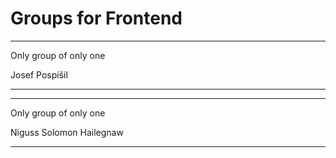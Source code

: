 # Groups for Frontend

---

Only group of only one

Josef Pospíšil

---
---

Only group of only one

Niguss Solomon Hailegnaw

---

